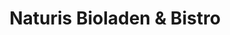 ---
title: "Naturis Bioladen & Bistro"
url: /verden-aller/naturis-bioladen-und-bistro/
shop: Supermarkt
---
